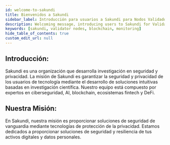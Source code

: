 ```yaml
---
id: welcome-to-sakundi
title: Bienvenidos a Sakundi
sidebar_label: Introducción para usuarios a Sakundi para Nodos Validadores
description: Welcoming message, introducing users to Sakundi for Validator Nodes.
keywords: [sakundi, validator nodes, blockchain, monitoring]
hide_table_of_contents: true
custom_edit_url: null
---
```


## Introducción:

Sakundi es una organización que desarrolla investigación en seguridad y privacidad. La misión de Sakundi es garantizar la seguridad y privacidad de los usuarios de tecnología mediante el desarrollo de soluciones intuitivas basadas en investigación científica. Nuestro equipo está compuesto por expertos en ciberseguridad, AI, blockchain, ecosistemas fintech y DeFi.

## Nuestra Misión:
En Sakundi, nuestra misión es proporcionar soluciones de seguridad de vanguardia mediante tecnologías de protección de la privacidad. Estamos dedicados a proporcionar soluciones de seguridad y resiliencia de tus activos digitales y datos personales.

